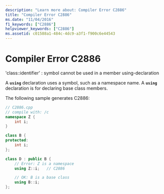 ```yaml
---
description: "Learn more about: Compiler Error C2886"
title: "Compiler Error C2886"
ms.date: "11/04/2016"
f1_keywords: ["C2886"]
helpviewer_keywords: ["C2886"]
ms.assetid: c01588a1-484c-4dc9-a3f1-f900c6e44543
---
```

# Compiler Error C2886

'class::identifier' : symbol cannot be used in a member using-declaration

A **`using`** declaration uses a symbol, such as a namespace name. A **`using`** declaration is for declaring base class members.

The following sample generates C2886:

```cpp
// C2886.cpp
// compile with: /c
namespace Z {
    int i;
}

class B {
protected:
    int i;
};

class D : public B {
    // Error: Z is a namespace
    using Z::i;   // C2886

    // OK: B is a base class
    using B::i;
};
```
